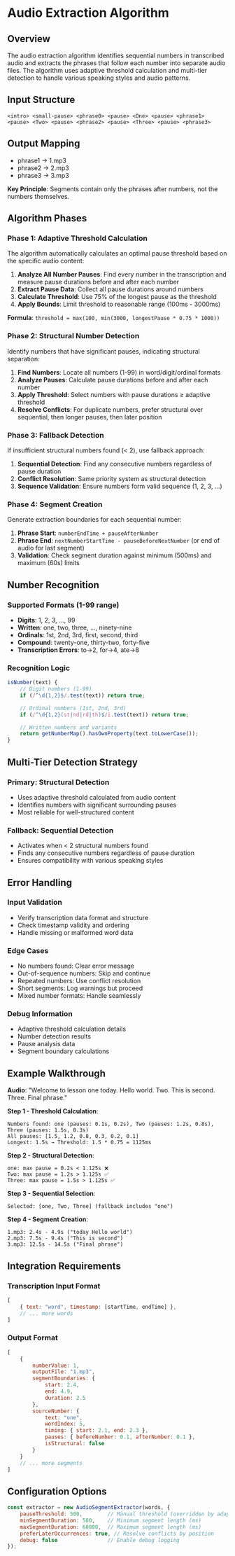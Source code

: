 # Audio Extraction Algorithm

## Overview

The audio extraction algorithm identifies sequential numbers in transcribed audio and extracts the phrases that follow each number into separate audio files. The algorithm uses adaptive threshold calculation and multi-tier detection to handle various speaking styles and audio patterns.

## Input Structure

```
<intro> <small-pause> <phrase0> <pause> <One> <pause> <phrase1> <pause> <Two> <pause> <phrase2> <pause> <Three> <pause> <phrase3>
```

## Output Mapping

- phrase1 → 1.mp3
- phrase2 → 2.mp3
- phrase3 → 3.mp3

**Key Principle**: Segments contain only the phrases after numbers, not the numbers themselves.

## Algorithm Phases

### Phase 1: Adaptive Threshold Calculation

The algorithm automatically calculates an optimal pause threshold based on the specific audio content:

1. **Analyze All Number Pauses**: Find every number in the transcription and measure pause durations before and after each number
2. **Extract Pause Data**: Collect all pause durations around numbers
3. **Calculate Threshold**: Use 75% of the longest pause as the threshold
4. **Apply Bounds**: Limit threshold to reasonable range (100ms - 3000ms)

**Formula**: `threshold = max(100, min(3000, longestPause * 0.75 * 1000))`

### Phase 2: Structural Number Detection

Identify numbers that have significant pauses, indicating structural separation:

1. **Find Numbers**: Locate all numbers (1-99) in word/digit/ordinal formats
2. **Analyze Pauses**: Calculate pause durations before and after each number
3. **Apply Threshold**: Select numbers with pause durations ≥ adaptive threshold
4. **Resolve Conflicts**: For duplicate numbers, prefer structural over sequential, then longer pauses, then later position

### Phase 3: Fallback Detection

If insufficient structural numbers found (< 2), use fallback approach:

1. **Sequential Detection**: Find any consecutive numbers regardless of pause duration
2. **Conflict Resolution**: Same priority system as structural detection
3. **Sequence Validation**: Ensure numbers form valid sequence (1, 2, 3, ...)

### Phase 4: Segment Creation

Generate extraction boundaries for each sequential number:

1. **Phrase Start**: `numberEndTime + pauseAfterNumber`
2. **Phrase End**: `nextNumberStartTime - pauseBeforeNextNumber` (or end of audio for last segment)
3. **Validation**: Check segment duration against minimum (500ms) and maximum (60s) limits

## Number Recognition

### Supported Formats (1-99 range)

- **Digits**: 1, 2, 3, ..., 99
- **Written**: one, two, three, ..., ninety-nine
- **Ordinals**: 1st, 2nd, 3rd, first, second, third
- **Compound**: twenty-one, thirty-two, forty-five
- **Transcription Errors**: to→2, for→4, ate→8

### Recognition Logic

```javascript
isNumber(text) {
    // Digit numbers (1-99)
    if (/^\d{1,2}$/.test(text)) return true;

    // Ordinal numbers (1st, 2nd, 3rd)
    if (/^\d{1,2}(st|nd|rd|th)$/i.test(text)) return true;

    // Written numbers and variants
    return getNumberMap().hasOwnProperty(text.toLowerCase());
}
```

## Multi-Tier Detection Strategy

### Primary: Structural Detection
- Uses adaptive threshold calculated from audio content
- Identifies numbers with significant surrounding pauses
- Most reliable for well-structured content

### Fallback: Sequential Detection
- Activates when < 2 structural numbers found
- Finds any consecutive numbers regardless of pause duration
- Ensures compatibility with various speaking styles

## Error Handling

### Input Validation
- Verify transcription data format and structure
- Check timestamp validity and ordering
- Handle missing or malformed word data

### Edge Cases
- No numbers found: Clear error message
- Out-of-sequence numbers: Skip and continue
- Repeated numbers: Use conflict resolution
- Short segments: Log warnings but proceed
- Mixed number formats: Handle seamlessly

### Debug Information
- Adaptive threshold calculation details
- Number detection results
- Pause analysis data
- Segment boundary calculations

## Example Walkthrough

**Audio**: "Welcome to lesson one today. Hello world. Two. This is second. Three. Final phrase."

**Step 1 - Threshold Calculation**:
```
Numbers found: one (pauses: 0.1s, 0.2s), Two (pauses: 1.2s, 0.8s), Three (pauses: 1.5s, 0.3s)
All pauses: [1.5, 1.2, 0.8, 0.3, 0.2, 0.1]
Longest: 1.5s → Threshold: 1.5 * 0.75 = 1125ms
```

**Step 2 - Structural Detection**:
```
one: max pause = 0.2s < 1.125s ❌
Two: max pause = 1.2s > 1.125s ✅
Three: max pause = 1.5s > 1.125s ✅
```

**Step 3 - Sequential Selection**:
```
Selected: [one, Two, Three] (fallback includes "one")
```

**Step 4 - Segment Creation**:
```
1.mp3: 2.4s - 4.9s ("today Hello world")
2.mp3: 7.5s - 9.4s ("This is second")
3.mp3: 12.5s - 14.5s ("Final phrase")
```

## Integration Requirements

### Transcription Input Format
```javascript
[
    { text: "word", timestamp: [startTime, endTime] },
    // ... more words
]
```

### Output Format
```javascript
[
    {
        numberValue: 1,
        outputFile: "1.mp3",
        segmentBoundaries: {
            start: 2.4,
            end: 4.9,
            duration: 2.5
        },
        sourceNumber: {
            text: "one",
            wordIndex: 5,
            timing: { start: 2.1, end: 2.3 },
            pauses: { beforeNumber: 0.1, afterNumber: 0.1 },
            isStructural: false
        }
    }
    // ... more segments
]
```

## Configuration Options

```javascript
const extractor = new AudioSegmentExtractor(words, {
    pauseThreshold: 500,        // Manual threshold (overridden by adaptive)
    minSegmentDuration: 500,    // Minimum segment length (ms)
    maxSegmentDuration: 60000,  // Maximum segment length (ms)
    preferLaterOccurrences: true, // Resolve conflicts by position
    debug: false                // Enable debug logging
});
```